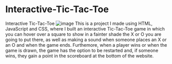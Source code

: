 # Interactive-Tic-Tac-Toe
Interactive Tic-Tac-Toe
![image](https://user-images.githubusercontent.com/113075689/213547241-111b4fec-858f-44ea-a635-7477622db922.png)
This is a project I made using HTML, JavaScript and CSS, where I built an interactive Tic-Tac-Toe game in which you can hover over a square to show in a fainter
shade the X or O you are going to put there, as well as making a sound when someone places an X or an O and when the game ends. Furthemore, when a player wins or when
the game is drawn, the game has the option to be restarted and, if someone wins, they gain a point in the scoreboard at the bottom of the website.
